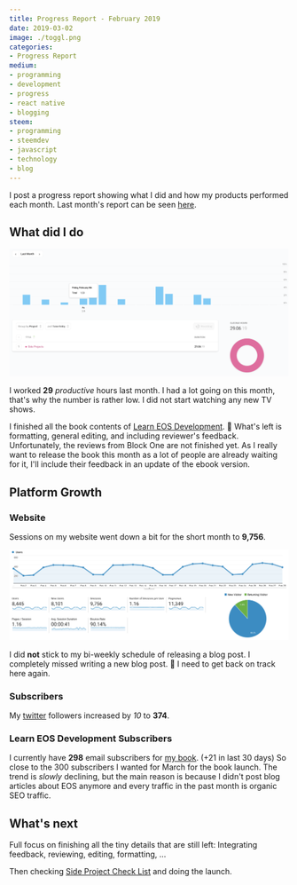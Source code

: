 ```yaml
---
title: Progress Report - February 2019
date: 2019-03-02
image: ./toggl.png
categories:
- Progress Report
medium:
- programming
- development
- progress
- react native
- blogging
steem:
- programming
- steemdev
- javascript
- technology
- blog
---
```



I post a progress report showing what I did and how my products performed each month.
Last month's report can be seen [here](/progress-report-january-2019).

## What did I do

![Productive Hours in February](./toggl.png)

I worked **29** _productive_ hours last month. I had a lot going on this month, that's why the number is rather low.
I did not start watching any new TV shows.

I finished all the book contents of [Learn EOS Development](https://learneos.dev). 🎉
What's left is formatting, general editing, and including reviewer's feedback.
Unfortunately, the reviews from Block One are not finished yet.
As I really want to release the book this month as a lot of people are already waiting for it, I'll include their feedback in an update of the ebook version.

## Platform Growth

### Website

Sessions on my website went down a bit for the short month to **9,756**.

![Website Traffic](./website-traffic.png)

I did **not** stick to my bi-weekly schedule of releasing a blog post.
I completely missed writing a new blog post. 🙁
I need to get back on track here again.

### Subscribers

My [twitter](https://twitter.com/cmichelio) followers increased by _10_ to **374**.

### Learn EOS Development Subscribers

I currently have **298** email subscribers for [my book](https://learneos.dev). (+21 in last 30 days)
So close to the 300 subscribers I wanted for March for the book launch.
The trend is _slowly_ declining, but the main reason is because I didn't post blog articles about EOS anymore and every traffic in the past month is organic SEO traffic.

## What's next

Full focus on finishing all the tiny details that are still left:
Integrating feedback, reviewing, editing, formatting, ...

Then checking [Side Project Check List](https://www.sideprojectchecklist.com/marketing-checklist/) and doing the launch.
